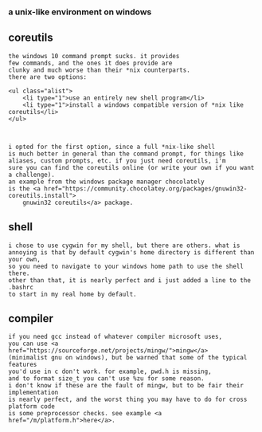<!--META DATE 10-1-21 -->
<!--META CATEGORY software -->

<h3>a unix-like environment on windows</h3>

## coreutils

    the windows 10 command prompt sucks. it provides
    few commands, and the ones it does provide are 
    clunky and much worse than their *nix counterparts.
    there are two options:

    <ul class="alist">
        <li type="1">use an entirely new shell program</li>
        <li type="1">install a windows compatible version of *nix like coreutils</li>
    </ul>



    i opted for the first option, since a full *nix-like shell
    is much better in general than the command prompt, for things like
    aliases, custom prompts, etc. if you just need coreutils, i'm 
    sure you can find the coreutils online (or write your own if you want a challenge).
    an example from the windows package manager chocolately 
    is the <a href="https://community.chocolatey.org/packages/gnuwin32-coreutils.install">
        gnuwin32 coreutils</a> package.


## shell

    i chose to use cygwin for my shell, but there are others. what is 
    annoying is that by default cygwin's home directory is different than your own,
    so you need to navigate to your windows home path to use the shell there.
    other than that, it is nearly perfect and i just added a line to the .bashrc 
    to start in my real home by default.


## compiler

    if you need gcc instead of whatever compiler microsoft uses,
    you can use <a href="https://sourceforge.net/projects/mingw/">mingw</a> 
    (minimalist gnu on windows), but be warned that some of the typical features 
    you'd use in c don't work. for example, pwd.h is missing, 
    and to format size_t you can't use %zu for some reason. 
    i don't know if these are the fault of mingw, but to be fair their implementation 
    is nearly perfect, and the worst thing you may have to do for cross platform code 
    is some preprocessor checks. see example <a href="/m/platform.h">here</a>.

